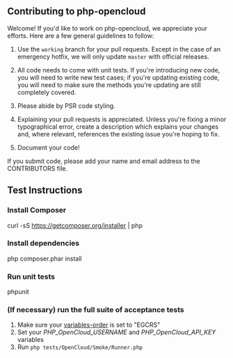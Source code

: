 Contributing to php-opencloud
-----------------------------

Welcome! If you'd like to work on php-opencloud, we appreciate your
efforts. Here are a few general guidelines to follow:

1. Use the `working` branch for your pull requests. Except in the case of
   an emergency hotfix, we will only update `master` with official releases.

2. All code needs to come with unit tests. If you're introducing new code, you
   will need to write new test cases; if you're updating existing code, you will
   need to make sure the methods you're updating are still completely covered.

3. Please abide by PSR code styling.

4. Explaining your pull requests is appreciated. Unless you're fixing a
   minor typographical error, create a description which explains your changes
   and, where relevant, references the existing issue you're hoping to fix.

5. Document your code!

If you submit code, please add your name and email address to the
CONTRIBUTORS file.

Test Instructions
-----------------

### Install Composer
curl -sS https://getcomposer.org/installer | php

### Install dependencies
php composer.phar install

### Run unit tests
phpunit

### (If necessary) run the full suite of acceptance tests
1. Make sure your [variables-order](http://www.php.net/manual/en/ini.core.php#ini.variables-order) is set to "EGCRS"
2. Set your *PHP_OpenCloud_USERNAME* and *PHP_OpenCloud_API_KEY* variables
3. Run `php tests/OpenCloud/Smoke/Runner.php`
